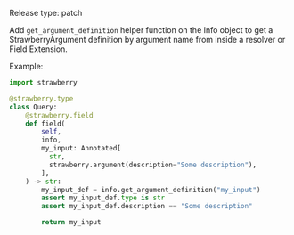 Release type: patch

Add `get_argument_definition` helper function on the Info object to get
a StrawberryArgument definition by argument name from inside a resolver or
Field Extension.

Example:

```python
import strawberry

@strawberry.type
class Query:
    @strawberry.field
    def field(
        self,
        info,
        my_input: Annotated[
          str,
          strawberry.argument(description="Some description"),
        ],
    ) -> str:
        my_input_def = info.get_argument_definition("my_input")
        assert my_input_def.type is str
        assert my_input_def.description == "Some description"

        return my_input
```
